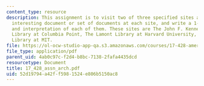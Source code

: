 ```yaml
---
content_type: resource
description: This assignment is to visit two of three specified sites and find one
  interesting document or set of documents at each site, and write a 1-paragraph description
  and interpretation of each of them. These sites are The John F. Kennedy Presidential
  Library at Columbia Point, The Lamont Library at Harvard University, and The Dewey
  Library at MIT.
file: https://ol-ocw-studio-app-qa.s3.amazonaws.com/courses/17-428-american-foreign-policy-theory-and-method-fall-2004/52d19794a42ff5981524e806b5150ac8_17_428_assn_arch.pdf
file_type: application/pdf
parent_uid: 4ab0c97c-f2d4-b8bc-7138-2fafa4435dcd
resourcetype: Document
title: 17_428_assn_arch.pdf
uid: 52d19794-a42f-f598-1524-e806b5150ac8
---
```

